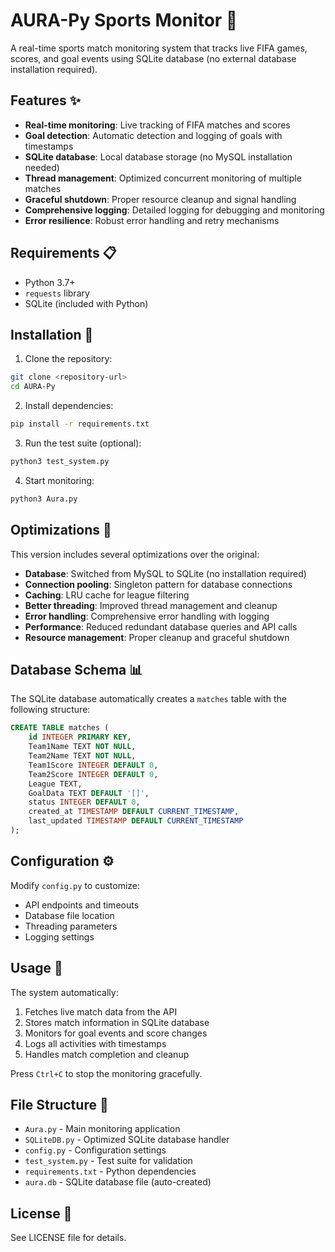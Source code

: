 # AURA-Py Sports Monitor 🏈

A real-time sports match monitoring system that tracks live FIFA games, scores, and goal events using SQLite database (no external database installation required).

## Features ✨

- **Real-time monitoring**: Live tracking of FIFA matches and scores
- **Goal detection**: Automatic detection and logging of goals with timestamps
- **SQLite database**: Local database storage (no MySQL installation needed)
- **Thread management**: Optimized concurrent monitoring of multiple matches
- **Graceful shutdown**: Proper resource cleanup and signal handling
- **Comprehensive logging**: Detailed logging for debugging and monitoring
- **Error resilience**: Robust error handling and retry mechanisms

## Requirements 📋

- Python 3.7+
- `requests` library
- SQLite (included with Python)

## Installation 🚀

1. Clone the repository:
```bash
git clone <repository-url>
cd AURA-Py
```

2. Install dependencies:
```bash
pip install -r requirements.txt
```

3. Run the test suite (optional):
```bash
python3 test_system.py
```

4. Start monitoring:
```bash
python3 Aura.py
```

## Optimizations 🚀

This version includes several optimizations over the original:

- **Database**: Switched from MySQL to SQLite (no installation required)
- **Connection pooling**: Singleton pattern for database connections
- **Caching**: LRU cache for league filtering
- **Better threading**: Improved thread management and cleanup
- **Error handling**: Comprehensive error handling with logging
- **Performance**: Reduced redundant database queries and API calls
- **Resource management**: Proper cleanup and graceful shutdown

## Database Schema 📊

The SQLite database automatically creates a `matches` table with the following structure:

```sql
CREATE TABLE matches (
    id INTEGER PRIMARY KEY,
    Team1Name TEXT NOT NULL,
    Team2Name TEXT NOT NULL,
    Team1Score INTEGER DEFAULT 0,
    Team2Score INTEGER DEFAULT 0,
    League TEXT,
    GoalData TEXT DEFAULT '[]',
    status INTEGER DEFAULT 0,
    created_at TIMESTAMP DEFAULT CURRENT_TIMESTAMP,
    last_updated TIMESTAMP DEFAULT CURRENT_TIMESTAMP
);
```

## Configuration ⚙️

Modify `config.py` to customize:
- API endpoints and timeouts
- Database file location
- Threading parameters
- Logging settings

## Usage 📖

The system automatically:
1. Fetches live match data from the API
2. Stores match information in SQLite database
3. Monitors for goal events and score changes
4. Logs all activities with timestamps
5. Handles match completion and cleanup

Press `Ctrl+C` to stop the monitoring gracefully.

## File Structure 📁

- `Aura.py` - Main monitoring application
- `SQLiteDB.py` - Optimized SQLite database handler
- `config.py` - Configuration settings
- `test_system.py` - Test suite for validation
- `requirements.txt` - Python dependencies
- `aura.db` - SQLite database file (auto-created)

## License 📄

See LICENSE file for details.

